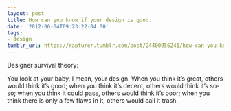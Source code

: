 ```yaml
---
layout: post
title: How can you know if your design is good.
date: '2012-06-04T09:23:22-04:00'
tags:
- design
tumblr_url: https://rapturer.tumblr.com/post/24400956241/how-can-you-know-if-your-design-is-good
---
```

Designer survival theory:

You look at your baby, I mean, your design. When you think it’s great, others would think it’s good; when you think it’s decent, others would think it’s so-so; when you think it could pass, others would think it’s poor; when you think there is only a few flaws in it, others would call it trash.

